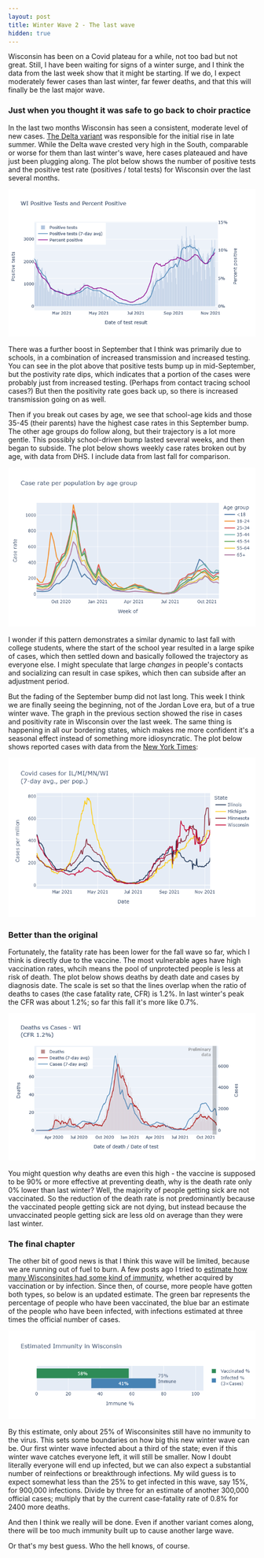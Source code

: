 ```yaml
---
layout: post
title: Winter Wave 2 - The last wave
hidden: true
---
```


Wisconsin has been on a Covid plateau for a while, not too bad but not great. Still, I have been waiting for signs of a winter surge, and I think the data from the last week show that it might be starting. If we do, I expect moderately fewer cases than last winter, far fewer deaths, and that this will finally be the last major wave.

### Just when you thought it was safe to go back to choir practice

In the last two months Wisconsin has seen a consistent, moderate level of new cases. [The Delta variant](2021-07-29-delta) was responsible for the initial rise in late summer. While the Delta wave crested very high in the South, comparable or worse for them than last winter's wave, here cases plateaued and have just been plugging along. The plot below shows the number of positive tests and the positive test rate (positives / total tests) for Wisconsin over the last several months. 

[![Cases and positivity rate](../assets/Pos-Positivity-WI_2021-11-10.png)](../dashboard/index.md)

There was a further boost in September that I think was primarily due to schools, in a combination of increased transmission and increased testing. You can see in the plot above that positive tests bump up in mid-September, but the postivity rate dips, which indicates that a portion of the cases were probably just from increased testing. (Perhaps from contact tracing school cases?) But then the positivity rate goes back up, so there is increased transmission going on as well.

Then if you break out cases by age, we see that school-age kids and those 35-45 (their parents) have the highest case rates in this September bump. The other age groups do follow along, but their trajectory is a lot more gentle. This possibly school-driven bump lasted several weeks, and then began to subside. The plot below shows weekly case rates broken out by age, with data from DHS. I include data from last fall for comparison. 

[![Cases and ages](../assets/CaseRate-Age_2021-11-10.png)](https://www.dhs.wisconsin.gov/covid-19/cases.htm#by%20age)

I wonder if this pattern demonstrates a similar dynamic to last fall with college students, where the start of the school year resulted in a large spike of cases, which then settled down and basically followed the trajectory as everyone else. I might speculate that large *changes* in people's contacts and socializing can result in case spikes, which then can subside after an adjustment period.

But the fading of the September bump did not last long. This week I think we are finally seeing the beginning, not of the Jordan Love era, but of a true winter wave. The graph in the previous section showed the rise in cases and positivity rate in Wisconsin over the last week. The same thing is happening in all our bordering states, which makes me more confident it's a seasonal effect instead of something more idiosyncratic. The plot below shows reported cases with data from the [New York Times](https://github.com/nytimes/covid-19-data/blob/master/us-states.csv):

![Midwest cases](../assets/Cases-Midwest-States_2021-11-10.png)

### Better than the original

Fortunately, the fatality rate has been lower for the fall wave so far, which I think is directly due to the vaccine. The most vulnerable ages have high vaccination rates, whcih means the pool of unprotected people is less at risk of death. The plot below shows deaths by death date and cases by diagnosis date. The scale is set so that the lines overlap when the ratio of deaths to cases (the case fatality rate, CFR) is 1.2%. In last winter's peak the CFR was about 1.2%; so far this fall it's more like 0.7%.

[![Deaths and cases](../assets/Deaths-Cases-WI_2021-11-10.png)](../dashboard/deaths-hosp.md)

You might question why deaths are even this high - the vaccine is supposed to be 90% or more effective at preventing death, why is the death rate only 0% lower than last winter? Well, the majority of people getting sick are not vaccinated. So the reduction of the death rate is not predominantly because the vaccinated people getting sick are not dying, but instead because the unvaccinated people getting sick are less old on average than they were last winter.

### The final chapter

The other bit of good news is that I think this wave will be limited, because we are running out of fuel to burn. A few posts ago I tried to [estimate how many Wisconsinites had some kind of immunity](2021-06-14-immune.md), whether acquired by vaccination or by infection. Since then, of course, more people have gotten both types, so below is an updated estimate. The green bar represents the percentage of people who have been vaccinated, the blue bar an estimate of the people who have been infected, with infections estimated at three times the official number of cases.

![Updated immunity bar graph](../assets/Immune-Total.png)

By this estimate, only about 25% of Wisconsinites still have no immunity to the virus. This sets some boundaries on how big this new winter wave can be. Our first winter wave infected about a third of the state; even if this winter wave catches everyone left, it will still be smaller. Now I doubt literally everyone will end up infected, but we can also expect a substantial number of reinfections or breakthrough infections. My wild guess is to expect somewhat less than the 25% to get infected in this wave, say 15%, for 900,000 infections. Divide by three for an estimate of another 300,000 official cases; multiply that by the current case-fatality rate of 0.8% for 2400 more deaths.

And then I think we really will be done. Even if another variant comes along, there will be too much immunity built up to cause another large wave.

Or that's my best guess. Who the hell knows, of course.

